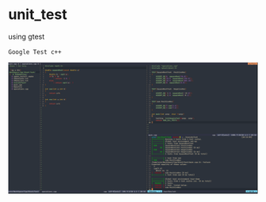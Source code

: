 # unit_test
using gtest
~~~
Google Test c++
~~~
![img](https://github.com/yerson001/unit_test/blob/main/Captura.PNG)
